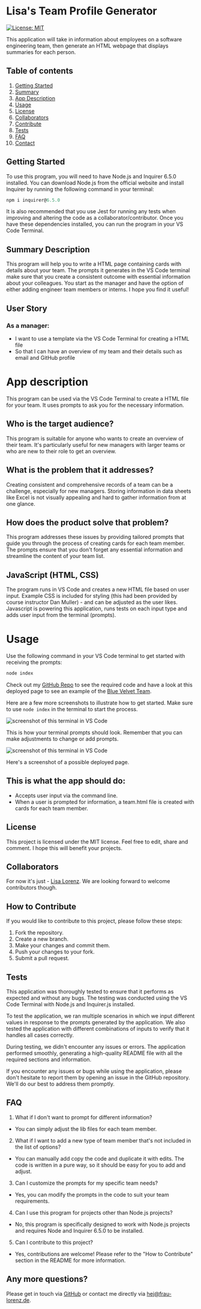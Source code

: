 # Lisa's Team Profile Generator

[![License: MIT](https://img.shields.io/badge/License-MIT-yellow.svg)](https://opensource.org/licenses/MIT)<br>

This application will take in information about employees on a software engineering team, then generate an HTML webpage that displays summaries for each person.

## Table of contents
1. [Getting Started](#toc-gettingstarted)
2. [Summary](#toc-summary)
3. [App Description](#toc-appdescription)
4. [Usage](#toc-usage)
5. [License](#toc-license)
6. [Collaborators](#toc-collaborators)
7. [Contribute](#toc-contribute)
8. [Tests](#toc-tests)
8. [FAQ](#toc-faq)
10. [Contact](#toc-contact)


## Getting Started <a name="toc-gettingstarted"></a>
To use this program, you will need to have Node.js and Inquirer 6.5.0 installed. You can download Node.js from the official website and install Inquirer by running the following command in your terminal:

```javascript
npm i inquirer@6.5.0
```

It is also recommended that you use Jest for running any tests when improving and altering the code as a collaborator/contributor. Once you have these dependencies installed, you can run the program in your VS Code Terminal.

## Summary Description <a name="toc-summary"></a>
This program will help you to write a HTML page containing cards with details about your team. The prompts it generates in the VS Code terminal make sure that you create a consistent outcome with essential information about your colleagues. You start as the manager and have the option of either adding engineer team members or interns. I hope you find it useful!


## User Story

### As a manager:

- I want to use a template via the VS Code Terminal for creating a HTML file
- So that I can have an overview of my team and their details such as email and GitHub profile


# App description <a name="toc-appdescription"></a>

This program can be used via the VS Code Terminal to create a HTML file for your team. It uses prompts to ask you for the necessary information.

## Who is the target audience?

This program is suitable for anyone who wants to create an overview of their team. It's particularly useful for new managers with larger teams or who are new to their role to get an overview.

## What is the problem that it addresses?

Creating consistent and comprehensive records of a team can be a challenge, especially for new managers. Storing information in data sheets like Excel is not visually appealing and hard to gather information from at one glance.

## How does the product solve that problem?

This program addresses these issues by providing tailored prompts that guide you through the process of creating cards for each team member. The prompts ensure that you don't forget any essential information and streamline the content of your team list.

## JavaScript (HTML, CSS)
The program runs in VS Code and creates a new HTML file based on user input. Example CSS is included for styling (this had been provided by course instructor Dan Muller) - and can be adjusted as the user likes. Javascript is powering this application, runs tests on each input type and adds user input from the terminal (prompts).

# Usage <a name="toc-usage"></a>

Use the following command in your VS Code terminal to get started with receiving the prompts:

```javascript
node index
```

Check out my [GitHub Repo](https://github.com/LisaMLorenz/Lisa-s-Team-Generator) to see the required code and have a look at this deployed page to see an example of the [Blue Velvet Team](https://github.com/LisaMLorenz/Lisa-s-Team-Generator/index.html).


Here are a few more screenshots to illustrate how to get started. Make sure to use `node index` in the terminal to start the process.

![screenshot of this terminal in VS Code](/Lisa-s-Team-Profile-Generator/assets/terminal_prompts.png)

This is how your terminal prompts should look. Remember that you can make adjustments to change or add prompts.

![screenshot of this terminal in VS Code](/Lisa-s-Team-Profile-Generator/assets/deployed_page.png)

Here's a screenshot of a possible deployed page.



## This is what the app should do:

* Accepts user input via the command line.
* When a user is prompted for information, a team.html file is created with cards for each team member.


## License <a name="toc-license"></a>

This project is licensed under the MIT license. Feel free to edit, share and comment. I hope this will benefit your projects.

## Collaborators <a name="toc-collaborate"></a>

For now it's just - [Lisa Lorenz](https://github.com/LisaMLorenz). We are looking forward to welcome contributors though.

## How to Contribute <a name="toc-contribute"></a>
If you would like to contribute to this project, please follow these steps:

1. Fork the repository.
2. Create a new branch.
3. Make your changes and commit them.
4. Push your changes to your fork.
5. Submit a pull request.

## Tests <a name="toc-tests"></a>

This application was thoroughly tested to ensure that it performs as expected and without any bugs. The testing was conducted using the VS Code Terminal with Node.js and Inquirer.js installed.

To test the application, we ran multiple scenarios in which we input different values in response to the prompts generated by the application. We also tested the application with different combinations of inputs to verify that it handles all cases correctly.

During testing, we didn't encounter any issues or errors. The application performed smoothly, generating a high-quality README file with all the required sections and information.

If you encounter any issues or bugs while using the application, please don't hesitate to report them by opening an issue in the GitHub repository. We'll do our best to address them promptly.

## FAQ <a name="toc-faq"></a>

1. What if I don't want to prompt for different information?
- You can simply adjust the lib files for each team member.
2. What if I want to add a new type of team member that's not included in the list of options?
- You can manually add copy the code and duplicate it with edits. The code is written in a pure way, so it should be easy for you to add and adjust.
3. Can I customize the prompts for my specific team needs?
- Yes, you can modify the prompts in the code to suit your team requirements.
4. Can I use this program for projects other than Node.js projects?
- No, this program is specifically designed to work with Node.js projects and requires Node and Inquirer 6.5.0 to be installed.
5. Can I contribute to this project?
- Yes, contributions are welcome! Please refer to the "How to Contribute" section in the README for more information.

## Any more questions? <a name="toc-contact"></a>

Please get in touch via [GitHub](https://github.com/LisaMLorenz) or contact me directly via hej@frau-lorenz.de.

